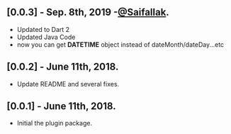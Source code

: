 ## [0.0.3] - Sep. 8th, 2019 -[@Saifallak](https://github.com/Saifallak).
- Updated to Dart 2
- Updated Java Code
- now you can get **DATETIME** object instead of dateMonth/dateDay...etc

## [0.0.2] - June 11th, 2018.
- Update README and several fixes.

## [0.0.1] - June 11th, 2018.
- Initial the plugin package.
